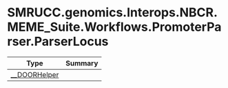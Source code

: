 ﻿
# SMRUCC.genomics.Interops.NBCR.MEME_Suite.Workflows.PromoterParser.ParserLocus

|Type|Summary|
|----|-------|
|[__DOORHelper](./__DOORHelper.md)||

